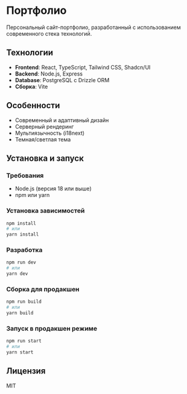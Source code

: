 # Портфолио

Персональный сайт-портфолио, разработанный с использованием современного стека технологий.

## Технологии

- **Frontend**: React, TypeScript, Tailwind CSS, Shadcn/UI
- **Backend**: Node.js, Express
- **Database**: PostgreSQL с Drizzle ORM
- **Сборка**: Vite

## Особенности

- Современный и адаптивный дизайн
- Серверный рендеринг
- Мультиязычность (i18next)
- Темная/светлая тема

## Установка и запуск

### Требования

- Node.js (версия 18 или выше)
- npm или yarn

### Установка зависимостей

```bash
npm install
# или
yarn install
```

### Разработка

```bash
npm run dev
# или
yarn dev
```

### Сборка для продакшен

```bash
npm run build
# или
yarn build
```

### Запуск в продакшен режиме

```bash
npm run start
# или
yarn start
```

## Лицензия

MIT 